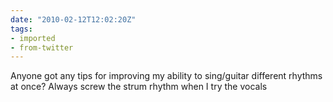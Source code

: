 ```yaml
---
date: "2010-02-12T12:02:20Z"
tags:
- imported
- from-twitter
---
```

Anyone got any tips for improving my ability to sing/guitar different rhythms at once? Always screw the strum rhythm when I try the vocals
